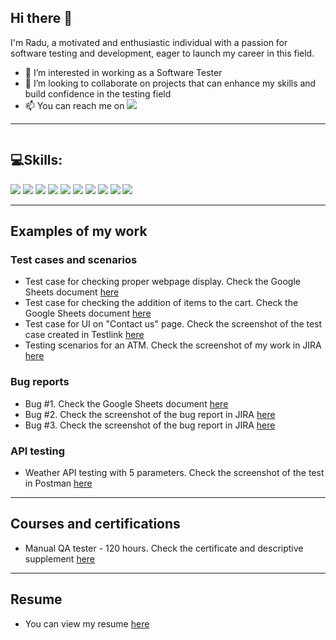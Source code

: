 <h2>Hi there 👋</h2>

I'm Radu, a motivated and enthusiastic individual with a passion for software testing and 
development, eager to launch my career in this field.

- 👀 I’m interested in working as a Software Tester
- 🤝 I’m looking to collaborate on projects that can enhance my skills and build confidence in the testing field
- 📫 You can reach me on <a href="https://www.linkedin.com/in/raduioanionita1/">
                            <img src="https://img.shields.io/badge/LinkedIn-blue?logo=linkedin&logoColor=white&style=flat"></a>
<hr>
<p>
  <div><img src="https://komarev.com/ghpvc/?username=radu2208&style=flat-square&color=green" alt=""/></div>
<h2>💻Skills:</h2>


  <div id="badges">
  <img src="https://img.shields.io/badge/Jira-blue?logo=atlassian&logoColor=white&style=for-the-badge"/>
  <img src="https://img.shields.io/badge/Testlink-FFFF00?logo=testlink&logoColor=white&style=for-the-badge"/>
  <img src="https://img.shields.io/badge/Postman-orange?logo=Postman&logoColor=white&style=for-the-badge"/>
  <img src="https://img.shields.io/badge/SQL-blue?logo=sql&logoColor=white&style=for-the-badge"/>
  <img src="https://img.shields.io/badge/HTML-orange?logo=html5&logoColor=white&style=for-the-badge"/>
  <img src="https://img.shields.io/badge/JSON-grey?logo=json&logoColor=white&style=for-the-badge"/>
  <img src="https://img.shields.io/badge/%3C/%3EXML-orange?logo=xml&logoColor=white&style=for-the-badge"/>
  <img src="https://img.shields.io/badge/%7Brest%20api%7D-black?logo=rest-api&logoColor=white&style=for-the-badge"/>
  <img src="https://img.shields.io/badge/agile/scrum-blue?logo=scrum&logoColor=white&style=for-the-badge"/>
  <img src="https://img.shields.io/badge/SOAP-FFFF00?logo=soapui&logoColor=white&style=for-the-badge"/>
    
</div>
</p>

<hr>
<h2>Examples of my work</h2>
<p>
  <h3>Test cases and scenarios</h3>
  <ul>
    <li>Test case for checking proper webpage display. Check the Google Sheets document <a href="https://docs.google.com/spreadsheets/d/1whUNoSuzjVENNJGDwccbFPy8zHAKHsHMWYp-kmqNb3U/edit?usp=sharing">here</a></li>
    <li>Test case for checking the addition of items to the cart. Check the Google Sheets document <a href="https://docs.google.com/spreadsheets/d/1l2u_EXQ1a0q40KRo5spTeW69Nu5TtOwsXLdsaqziA70/edit?usp=sharing">here</a></li>
    <li>Test case for UI on "Contact us" page. Check the screenshot of the test case created in Testlink <a href="https://drive.google.com/file/d/16vSkUapPG7JxUpQD_rv6JLbLKYBRJePU/view?usp=sharing">here</a></li>
    <li>Testing scenarios for an ATM. Check the screenshot of my work in JIRA <a href="https://drive.google.com/file/d/1R9JuYozOYOBpvbAhJmhh1KTSfr9_OU1h/view?usp=sharing">here</a></li>
  </ul>
  <h3>Bug reports</h3>
  <ul>
    <li>Bug #1. Check the Google Sheets document <a href="https://docs.google.com/spreadsheets/d/17mz3vV5r9DHHd4zSGCxbG3HXeakhjMqMwCNJ9lAZBLQ/edit?usp=sharing">here</a></li>
    <li>Bug #2. Check the screenshot of the bug report in JIRA <a href="https://drive.google.com/file/d/1Mae1apsl8sGB7aDVh9mch7jQHpuD42oa/view?usp=sharing">here</a></li>
    <li>Bug #3. Check the screenshot of the bug report in JIRA <a href="https://drive.google.com/file/d/1Z_2cwTm1JtJZQpe9sgx7qFFUIb8pWK5Y/view?usp=sharing">here</a></li>
  </ul>
  <h3>API testing</h3>
  <ul>
    <li>Weather API testing with 5 parameters. Check the screenshot of the test in Postman <a href="https://drive.google.com/file/d/107XRt93brK6Dr5kZL61vWLE9kb1tuCQt/view?usp=sharing">here</a></li>
  </ul>

  <hr>
  <h2>Courses and certifications</h2>
   <ul>
    <li>Manual QA tester - 120 hours. Check the certificate and descriptive supplement <a href="https://drive.google.com/file/d/1-mdxeUPrEKvidLrsitub93XBMbnlvKSE/view?usp=sharing">here</a></li>
  </ul>
    <hr>
  <h2>Resume</h2>
  <ul>
    <li>You can view my resume <a href="https://drive.google.com/file/d/1JMKznvy4aorrpLvtaWcpKTklZrEqQ4Ku/view?usp=sharing">here</a></li>
  </ul>
</p>
<!---
radu2208/radu2208 is a ✨ special ✨ repository because its `README.md` (this file) appears on your GitHub profile.
You can click the Preview link to take a look at your changes.
--->
